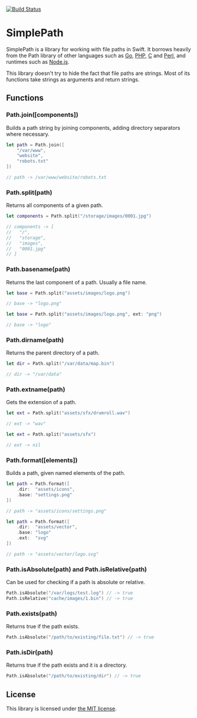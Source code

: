 [![Build Status](https://travis-ci.org/raymondjavaxx/SimplePath.svg?branch=master)](https://travis-ci.org/raymondjavaxx/SimplePath)

# SimplePath

SimplePath is a library for working with file paths in Swift. It borrows heavily from the Path library of other languages such as [Go][golang-filepath], [PHP][php-basename], [C][c-dirname] and [Perl][perl-basename], and runtimes such as [Node.js][nodejs-path].

This library doesn't try to hide the fact that file paths are strings. Most of its functions take strings as arguments and return strings.

## Functions

### Path.join([components])

Builds a path string by joining components, adding directory separators where necessary.

```Swift
let path = Path.join([
    "/var/www",
    "website",
    "robots.txt"
])

// path -> /var/www/website/robots.txt
```

### Path.split(path)

Returns all components of a given path.

```Swift
let components = Path.split("/storage/images/0001.jpg")

// components -> [
//   "/",
//   "storage",
//   "images",
//   "0001.jpg"
// ]
```

### Path.basename(path)

Returns the last component of a path. Usually a file name.

```Swift
let base = Path.split("assets/images/logo.png")

// base -> "logo.png"
```

```Swift
let base = Path.split("assets/images/logo.png", ext: "png")

// base -> "logo"
```

### Path.dirname(path)

Returns the parent directory of a path.

```Swift
let dir = Path.split("/var/data/map.bin")

// dir -> "/var/data"
```

### Path.extname(path)

Gets the extension of a path.

```Swift
let ext = Path.split("assets/sfx/drumroll.wav")

// ext -> "wav"
```

```Swift
let ext = Path.split("assets/sfx")

// ext -> nil
```

### Path.format([elements])

Builds a path, given named elements of the path.

```Swift
let path = Path.format([
    .dir:  "assets/icons",
    .base: "settings.png"
])

// path -> "assets/icons/settings.png"
```

```Swift
let path = Path.format([
    .dir:  "assets/vector",
    .base: "logo"
    .ext:  "svg"
])

// path -> "assets/vector/logo.svg"
```

### Path.isAbsolute(path) and Path.isRelative(path)

Can be used for checking if a path is absolute or relative.

```Swift
Path.isAbsolute("/var/logs/test.log") // -> true
Path.isRelative("cache/images/1.bin") // -> true
```

### Path.exists(path)

Returns true if the path exists.

```Swift
Path.isAbsolute("/path/to/existing/file.txt") // -> true
```

### Path.isDir(path)

Returns true if the path exists and it is a directory.

```Swift
Path.isAbsolute("/path/to/existing/dir") // -> true
```

## License

This library is licensed under [the MIT license](LICENSE).

[golang-filepath]: https://golang.org/pkg/path/filepath/
[php-basename]: http://php.net/manual/en/function.basename.php
[c-dirname]: https://linux.die.net/man/3/dirname
[perl-basename]: https://perldoc.perl.org/File/Basename.html
[nodejs-path]: https://nodejs.org/api/path.html
